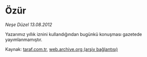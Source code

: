 # Özür

*Neşe Düzel 13.08.2012*

<div class="yazi"><p>Yazarımız yıllık iznini kullandığından bugünkü konuşması gazetede yayımlanmamıştır.</p>
</div>

Kaynak: [taraf.com.tr](http://www.taraf.com.tr/nese-duzel/makale-ozur-22.htm), [web.archive.org (arşiv bağlantısı)](http://web.archive.org/web/20131107144034/http://www.taraf.com.tr/nese-duzel/makale-ozur-22.htm)
